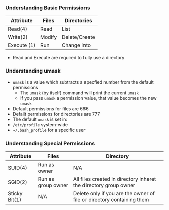 ### Understanding Basic Permissions

| Attribute | Files | Directories |
|-|-|-|
| Read(4) | Read | List |
| Write(2) | Modify | Delete/Create |
| Execute (1) | Run | Change into |

* Read and Execute are required to fully use a directory

### Understanding umask

* `umask` is a value which subtracts a specfied number from the default permissions
  * The `umask` (by itself) command will print the current `umask`
  * If you pass `umask` a permission value, that value becomes the new `umask`
* Default permissions for files are 666
* Defailt permissions for directories are 777
* The default `umask` is set in:
 * `/etc/profile` system-wide
 * `~/.bash_profile` for a specific user

### Understanding Special Permissions

| Attribute | Files | Directory |
|-|-|-|
| SUID(4) | Run as owner | N/A |
| SGID(2) | Run as group owner | All files created in directory inheret the directory group owner |
| Sticky Bit(1) | N/A | Delete only if you are the owner of file or directory containing them |
